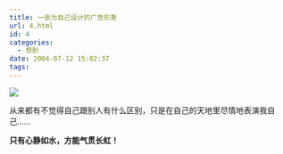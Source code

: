 ```yaml
---
title: 一张为自己设计的广告形象
url: 4.html
id: 4
categories:
  - 想到
date: 2004-07-12 15:02:37
tags:
---
```


![](http://photo.guolaijie.com/rooufer/attachments/month_0710/f200710715747.jpg)  
  
从来都有不觉得自己跟别人有什么区别，只是在自己的天地里尽情地表演我自己……  
  
**只有心静如水，方能气贯长虹！**
